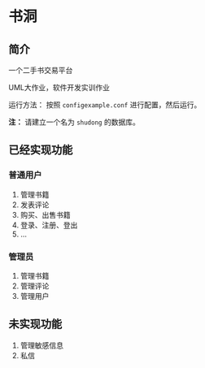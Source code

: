 # 书洞

## 简介

一个二手书交易平台

UML大作业，软件开发实训作业

运行方法：
按照 `configexample.conf` 进行配置，然后运行。

**注：** 请建立一个名为 `shudong` 的数据库。

## 已经实现功能

### 普通用户

1. 管理书籍
2. 发表评论
3. 购买、出售书籍
4. 登录、注册、登出
5. ...

### 管理员

1. 管理书籍
2. 管理评论
3. 管理用户

## 未实现功能

1. 管理敏感信息
2. 私信
